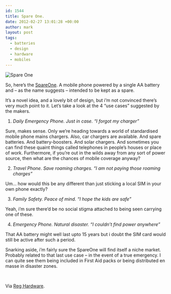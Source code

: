 ```yaml
---
id: 1544
title: Spare One.
date: 2012-02-27 13:01:28 +00:00
author: mark
layout: post
tags:
  - batteries
  - design
  - hardware
  - mobiles
---
```

<img class="aligncenter size-full wp-image-1558" title="spare one" src="/images/fromwp/2012/02/spareone.jpg" alt="Spare One" width="500" height="270" srcset="/images/fromwp/2012/02/spareone.jpg 500w, /images/fromwp/2012/02/spareone-300x162.jpg 300w" sizes="(max-width: 500px) 100vw, 500px" />

So, here&#8217;s the [SpareOne](http://www.spareonephone.com/). A mobile phone powered by a single AA battery and &#8211; as the name suggests &#8211; intended to be kept as a spare.

It&#8217;s a novel idea, and a lovely bit of design, but i&#8217;m not convinced there&#8217;s very much point to it. Let&#8217;s take a look at the 4 &#8220;use cases&#8221; suggested by the makers.

1) _Daily Emergency Phone. Just in case. &#8220;I forgot my charger&#8221;_

Sure, makes sense. Only we&#8217;re heading towards a world of standardised mobile phone mains chargers. Also, car chargers are available. And spare batteries. And battery-boosters. And solar chargers. And sometimes you can find these quaint things called telephones in people&#8217;s houses or place of work. Furthermore, if you&#8217;re out in the wilds away from any sort of power source, then what are the chances of mobile coverage anyway?

2) _Travel Phone. Save roaming charges. &#8220;I am not paying those roaming charges&#8221;_

Um&#8230; how would this be any different than just sticking a local SIM in your own phone exactly?

3) _Family Safety. Peace of mind. &#8220;I hope the kids are safe&#8221;_

Yeah, i&#8217;m sure there&#8217;d be no social stigma attached to being seen carrying one of these.

4) _Emergency Phone. Natural disaster. &#8220;I couldn&#8217;t find power anywhere&#8221;_

That AA battery might well last upto 15 years but i doubt the SIM card would still be active after such a period.

Snarking aside, i&#8217;m fairly sure the SpareOne will find itself a niche market. Probably related to that last use case &#8211; in the event of a true emergency. I can quite see them being included in First Aid packs or being distributed en masse in disaster zones.

&nbsp;

Via [Reg Hardware](http://www.reghardware.com/2012/01/09/phone_maker_punts_aa_powered_blower/).